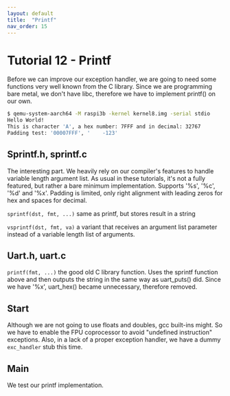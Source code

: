 ```yaml
---
layout: default
title:  "Printf"
nav_order: 15
---
```


Tutorial 12 - Printf
====================

Before we can improve our exception handler, we are going to need some functions very well known from the C library.
Since we are programming bare metal, we don't have libc, therefore we have to implement printf() on our own.

```sh
$ qemu-system-aarch64 -M raspi3b -kernel kernel8.img -serial stdio
Hello World!
This is character 'A', a hex number: 7FFF and in decimal: 32767
Padding test: '00007FFF', '    -123'
```

Sprintf.h, sprintf.c
--------------------

The interesting part. We heavily rely on our compiler's features to handle variable length argument list. As usual
in these tutorials, it's not a fully featured, but rather a bare minimum implementation. Supports '%s', '%c',
'%d' and '%x'. Padding is limited, only right alignment with leading zeros for hex and spaces for decimal.

`sprintf(dst, fmt, ...)` same as printf, but stores result in a string

`vsprintf(dst, fmt, va)` a variant that receives an argument list parameter instead of a variable length list of arguments.


Uart.h, uart.c
-------------

`printf(fmt, ...)` the good old C library function. Uses the sprintf function above and then outputs the string
in the same way as uart_puts() did. Since we have '%x', uart_hex() became unnecessary, therefore removed.

Start
-----

Although we are not going to use floats and doubles, gcc built-ins might. So we have to enable the FPU
coprocessor to avoid "undefined instruction" exceptions. Also, in a lack of a proper exception handler,
we have a dummy `exc_handler` stub this time.

Main
----

We test our printf implementation.
